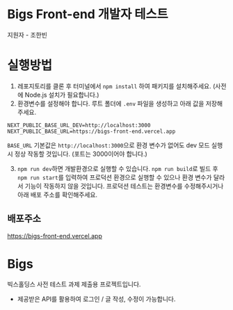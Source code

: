 # Bigs Front-end 개발자 테스트

지원자 - 조한빈

# 실행방법

1. 레포지토리를 클론 후 터미널에서 `npm install` 하여 패키지를 설치해주세요. (사전에 Node.js 설치가 필요합니다.)
2. 환경변수를 설정해야 합니다.
   루트 폴더에 `.env` 파일을 생성하고 아래 값을 저장해주세요.

```
NEXT_PUBLIC_BASE_URL_DEV=http://localhost:3000
NEXT_PUBLIC_BASE_URL=https://bigs-front-end.vercel.app
```
`BASE_URL` 기본값은 `http://localhost:3000`으로 환경 변수가 없어도 dev 모드 실행 시 정상 작동할 것입니다. (포트는 3000이어야 합니다.)

3. `npm run dev`하면 개발환경으로 실행할 수 있습니다.
`npm run build`로 빌드 후 `npm run start`를 입력하여 프로덕션 환경으로 실행할 수 있으나 환경 변수가 달라서 기능이 작동하지 않을 것입니다.
프로덕션 테스트는 환경변수를 수정해주시거나 아래 배포 주소를 확인해주세요.

## 배포주소

https://bigs-front-end.vercel.app

# Bigs

빅스홀딩스 사전 테스트 과제 제출용 프로젝트입니다.

- 제공받은 API를 활용하여 로그인 / 글 작성, 수정이 가능합니다.
